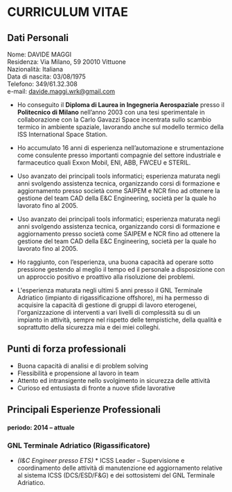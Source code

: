 CURRICULUM VITAE
================   
## Dati Personali  

Nome: DAVIDE MAGGI     
Residenza: Via Milano, 59 20010 Vittuone   
Nazionalità: Italiana   
Data di nascita: 03/08/1975    
Telefono: 349/61.32.308      
e-mail: davide.maggi.wrk@gmail.com   

* Ho conseguito il **Diploma di Laurea in Ingegneria Aerospaziale** presso
il **Politecnico di Milano** nell’anno 2003 con una tesi sperimentale in
collaborazione con la Carlo Gavazzi Space incentrata sullo scambio
termico in ambiente spaziale, lavorando anche sul modello termico
della ISS International Space Station.

* Ho accumulato 16 anni di esperienza nell’automazione e
strumentazione come consulente presso importanti compagnie del
settore industriale e farmaceutico quali Exxon Mobil, ENI, ABB,
FWCEU e STERIL.

* Uso avanzato dei principali tools informatici; esperienza maturata
negli anni svolgendo assistenza tecnica, organizzando corsi di
formazione e aggiornamento presso società come SAIPEM e NCR
fino ad ottenere la gestione del team CAD della E&C Engineering,
società per la quale ho lavorato fino al 2005.

* Uso avanzato dei principali tools informatici; esperienza maturata
negli anni svolgendo assistenza tecnica, organizzando corsi di
formazione e aggiornamento presso società come SAIPEM e NCR
fino ad ottenere la gestione del team CAD della E&C Engineering,
società per la quale ho lavorato fino al 2005.

* Ho raggiunto, con l’esperienza, una buona capacità ad operare sotto
pressione gestendo al meglio il tempo ed il personale a disposizione
con un approccio positivo e proattivo alla risoluzione dei problemi.

* L'esperienza maturata negli ultimi 5 anni presso il GNL Terminale
Adriatico (impianto di rigassificazione offshore), mi ha permesso di
acquisire la capacità di gestione di gruppi di lavoro eterogenei,
l'organizzazione di interventi a vari livelli di complessità su di un
impianto in attività, sempre nel rispetto delle tempistiche, della qualità
e soprattutto della sicurezza mia e dei miei colleghi.

## Punti di forza professionali
* Buona capacità di analisi e di problem solving
* Flessibilità e propensione al lavoro in team
* Attento ed intransigente nello svolgimento in sicurezza delle attività
* Curioso ed entusiasta di fronte a nuove sfide lavorative

## Principali Esperienze Professionali

#### periodo: 2014 – attuale
### GNL Terminale Adriatico (Rigassificatore)
* *(I&C Engineer presso ETS)* *
ICSS Leader – Supervisione e coordinamento delle attività di manutenzione ed aggiornamento relative al sistema ICSS
(DCS/ESD/F&G) e dei sottosistemi del GNL Terminale Adriatico.
